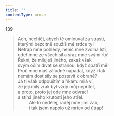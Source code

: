 ```yaml
---
title: ''
contentType: prose
---
```


139

> Ach, nechtěj, abych tě omlouval za strasti,  
> kterými bezcitně soužíš mé srdce ty!  
> Netrap mne pohledy, nenič mne zvolna lstí,  
> udeř mne ze všech sil a sraz mne svými rty!  
> Řekni, že miluješ jiného, zakaž však  
> svým očím dívat se stranou, když spatří mě!  
> Proč mne máš záludně napadat, když i tak  
> nemám dost síly se postavit k obraně?  
> Já ti však odpouštím a říkám: milá ví,  
> že její milý zrak byl vždy můj nepřítel,  
> a proto, proto jej ode mne odvrací  
> a stíhá jiného krutostí jeho střel.  
>          Ale to nedělej, raděj mne jimi zab;  
>          i tak jsem napolo už mrtev od útrap!
